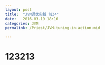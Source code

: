 ```yaml
---
layout: post
title:  "JVM调优实践 前34"
date:   2016-03-19 18:16
categories: JVM
permalink: /Priest/JVM-tuning-in-action-mid

---
```




<h1>123213</h1>